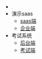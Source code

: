 * <img src="./assets/images/wechat.jpeg" alt="微信" style="zoom:8%;" />
* 演示saas
  * [saas端](http://47.100.204.55:50006/login/)
  * [企业端](http://47.100.204.55:50007/login)
* 考试系统
  * [后台端](http://47.121.206.33:50011/admin/index.html#/login)
  * [考试端](http://47.121.206.33:50011/student/index.html#/login)
